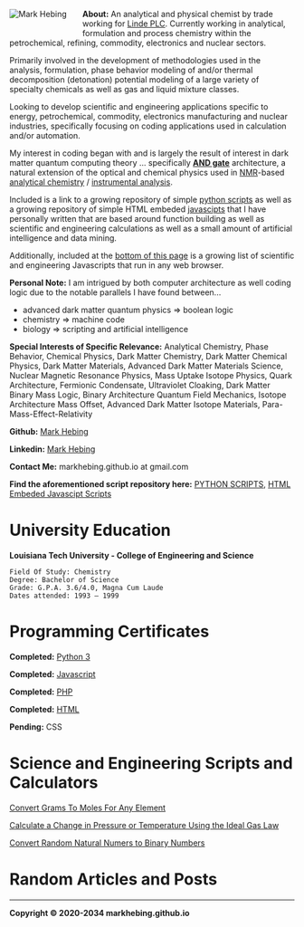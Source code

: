<img align = "left" style="padding-right: 25px; padding-bottom: 20px;" src = "https://markhebing.github.io/images/MarkHebing33.jpeg" alt="Mark Hebing">**About:**  An analytical and physical chemist by trade working for [Linde PLC](https://en.m.wikipedia.org/wiki/Linde_plc). Currently working in analytical, formulation and process chemistry within the petrochemical, refining, commodity, electronics and nuclear sectors.

Primarily involved in the development of methodologies used in the analysis, formulation, phase behavior modeling of and/or thermal decomposition (detonation) potential modeling of a large variety of specialty chemicals as well as gas and liquid mixture classes.

Looking to develop scientific and engineering applications specific to energy, petrochemical, commodity, electronics manufacturing and nuclear industries, specifically focusing on coding applications used in calculation and/or automation.

My interest in coding began with and is largely the result of interest in dark matter quantum computing theory ... specifically **[AND gate](https://en.wikipedia.org/wiki/AND_gate)** architecture, a natural extension of the optical and chemical physics used in [NMR](https://en.m.wikipedia.org/wiki/Nuclear_magnetic_resonance)-based [analytical chemistry](https://en.m.wikipedia.org/wiki/Analytical_chemistry) / [instrumental analysis](https://en.m.wikipedia.org/wiki/Instrumental_chemistry).

Included is a link to a growing repository of simple [python scripts](https://github.com/markhebing/python-scripts) as well as a growing repository of simple HTML embeded [javascipts](https://github.com/markhebing/javascripts) that I have personally written that are based around function building as well as scientific and engineering calculations as well as a small amount of artificial intelligence and data mining.

Additionally, included at the [bottom of this page](#science-and-engineering-scripts-and-calculators) is a growing list of scientific and engineering Javascripts that run in any web browser.

**Personal Note:** I am intrigued by both computer architecture as well coding logic due to the notable parallels I have found between...

* advanced dark matter quantum physics => boolean logic
* chemistry => machine code
* biology => scripting and artificial intelligence

**Special Interests of Specific Relevance:** Analytical Chemistry, Phase Behavior, Chemical Physics, Dark Matter Chemistry, Dark Matter Chemical Physics, Dark Matter Materials, Advanced Dark Matter Materials Science, Nuclear Magnetic Resonance Physics, Mass Uptake Isotope Physics, Quark Architecture, Fermionic Condensate, Ultraviolet Cloaking, Dark Matter Binary Mass Logic, Binary Architecture Quantum Field Mechanics, Isotope Architecture Mass Offset, Advanced Dark Matter Isotope Materials, Para-Mass-Effect-Relativity

**Github:** [Mark Hebing](https://github.com/markhebing)

**Linkedin:** [Mark Hebing](https://www.linkedin.com/in/markhebing)

**Contact Me:** markhebing.github.io at gmail.com

**Find the aforementioned script repository here:** [PYTHON SCRIPTS](https://github.com/markhebing/python-scripts), [HTML Embeded Javascipt Scripts](https://github.com/markhebing/javascripts)

# University Education

**Louisiana Tech University - College of Engineering and Science**
    
    Field Of Study: Chemistry
    Degree: Bachelor of Science
    Grade: G.P.A. 3.6/4.0, Magna Cum Laude
    Dates attended: 1993 – 1999

# Programming Certificates

**Completed:**   [Python 3](https://markhebing.github.io/certifications/cert-1073-15576057.pdf)

**Completed:**   [Javascript](https://markhebing.github.io/certifications/cert-1024-15576057.pdf)

**Completed:**   [PHP](https://markhebing.github.io/certifications/cert-1059-15576057.pdf)

**Completed:**   [HTML](https://markhebing.github.io/certifications/cert-1014-15576057.pdf)

**Pending:**  CSS

# Science and Engineering Scripts and Calculators

[Convert Grams To Moles For Any Element](https://markhebing.github.io/grams-to-moles/)

[Calculate a Change in Pressure or Temperature Using the Ideal Gas Law](https://markhebing.github.io/ideal-gas-law/)

[Convert Random Natural Numers to Binary Numbers](https://markhebing.github.io/base2/)

# Random Articles and Posts



---

**Copyright © 2020-2034 markhebing.github.io**

<!-- Global site tag (gtag.js) - Google Analytics -->
<script async src="https://www.googletagmanager.com/gtag/js?id=G-HCZL4J5WDE"></script>
<script>
  window.dataLayer = window.dataLayer || [];
  function gtag(){dataLayer.push(arguments);}
  gtag('js', new Date());

  gtag('config', 'G-HCZL4J5WDE');
</script>
